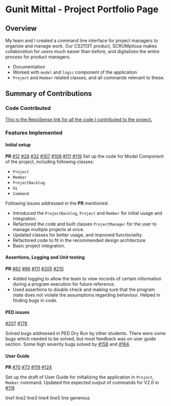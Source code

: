 # Gunit Mittal - Project Portfolio Page

## Overview
My team and I created a command line interface for project managers to organize and manage work.
Our CS2113T product, SCRUMptious makes collaboration for users much easier than before, and digitalizes the entire
 process for product managers.
* Documentation 
* Worked with `model` and `logic` component of the application
* `Project` and `Member` related classes, and all commands relevant to these.
## Summary of Contributions

### Code Contributed
[This is the RepoSense link for all the code I contributed to the project.](https://nus-cs2113-ay2021s1.github.io/tp-dashboard/#breakdown=true&search=gmit22&sort=groupTitle&sortWithin=title&since=2020-09-27&timeframe=commit&mergegroup=&groupSelect=groupByRepos&checkedFileTypes=docs~functional-code~test-code~other&tabOpen=true&tabType=authorship&tabAuthor=gmit22&tabRepo=AY2021S1-CS2113T-F11-4%2Ftp%5Bmaster%5D&authorshipIsMergeGroup=false&authorshipFileTypes=docs~functional-code~test-code~other)

### Features Implemented

#### Initial setup
**PR** [#12](https://github.com/AY2021S1-CS2113T-F11-4/tp/pull/12) 
[#28](https://github.com/AY2021S1-CS2113T-F11-4/tp/pull/28)
[#32](https://github.com/AY2021S1-CS2113T-F11-4/tp/pull/32)
[#107](https://github.com/AY2021S1-CS2113T-F11-4/tp/pull/107)
[#108](https://github.com/AY2021S1-CS2113T-F11-4/tp/pull/108)
[#111](https://github.com/AY2021S1-CS2113T-F11-4/tp/pull/111)
[#119](https://github.com/AY2021S1-CS2113T-F11-4/tp/pull/119)
Set up the code for Model Component of the project, including following classes:
* `Project`
* `Member`
* `ProjectBacklog`
* `Ui`
* `Command` 

Following issues addressed in the **PR** mentioned:
* Introduced the `ProjectBacklog`, `Project` and `Member` for initial usage and integration.
* Refactored the code and built classes `ProjectManager` for the user to manage multiple projects at once. 
* Updated classes for better usage, and improved functionality. 
* Refactored code to fit in the recommended design architecture. 
* Basic project integration.
 
#### Assertions, Logging and Unit testing
**PR** [#82](https://github.com/AY2021S1-CS2113T-F11-4/tp/pull/82)
[#86](https://github.com/AY2021S1-CS2113T-F11-4/tp/pull/86)
[#111](https://github.com/AY2021S1-CS2113T-F11-4/tp/pull/111)
[#205](https://github.com/AY2021S1-CS2113T-F11-4/tp/pull/205)
[#210](https://github.com/AY2021S1-CS2113T-F11-4/tp/pull/210)

* Added logging to allow the team to view records of certain information
 during a program execution for future reference.
* Used assertions to double check and making sure that the program state does not violate the assumptions regarding
  behaviour. Helped in finding bugs in code.
  
#### PED issues
[#207](https://github.com/AY2021S1-CS2113T-F11-4/tp/pull/207)
[#178](https://github.com/AY2021S1-CS2113T-F11-4/tp/pull/178)

Solved bugs addressed in PED Dry Run by other students. There were some bugs which needed to be 
solved, but most feedback was on user guide section. Some high severity bugs solved by [#158](https://github.com/AY2021S1-CS2113T-F11-4/tp/issues/158)
and [#164](https://github.com/AY2021S1-CS2113T-F11-4/tp/issues/164).

#### User Guide
**PR** [#70](https://github.com/AY2021S1-CS2113T-F11-4/tp/pull/70)
[#73](https://github.com/AY2021S1-CS2113T-F11-4/tp/pull/73)
[#119](https://github.com/AY2021S1-CS2113T-F11-4/tp/pull/119)
[#124](https://github.com/AY2021S1-CS2113T-F11-4/tp/pull/124)

Set up the draft of User Guide for initializing the application in `Project`, `Member`
command. Updated the expected output of commands for V2.0 in 
[#119](https://github.com/AY2021S1-CS2113T-F11-4/tp/pull/119) 





line1
line2
line3
line4
line5
line generous
